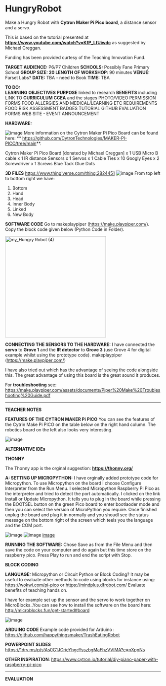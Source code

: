 # HungryRobot
Make a Hungry Robot with **Cytron Maker Pi Pico board**, a distance sensor and a servo.  

This is based on the tutorial presented at **https://www.youtube.com/watch?v=KfP_LfUiwdc** as suggested by Michael Creggan.



Funding has been provided curtesy of the Teaching Innovation Fund.

**TARGET AUDIENCE:**  P6/P7 Children
**SCHOOLS:** Possibly Fane Primary School
****GROUP SIZE:** 20
LENGTH OF WORKSHOP**: 90 minutes
**VENUE:** Farset Labs?
**DATE:** TBA - need to Book
**TIME:** TBA

**TO DO:**  
**LEARNING OBJECTIVES**
**PURPOSE** linked to research
**BENEFITS** including LINK TO **CURRICULUM CCEA** and the stages
PHOTO/VIDEO PERMISSION FORMS
FOOD ALLERGIES AND MEDICAL/LEARNING ETC REQUIREMENTS
FOOD
RISK ASSESSMENT
BADGES
TUTORIAL
GITHUB
EVALUATION FORMS
WEB SITE - EVENT ANNOUNCEMENT

**HARDWARE:**

![image](https://github.com/FunFizz/HungryRobot/assets/97193087/aada5d81-5e34-48e9-bf88-5563fa58e32b)  More information on the Cytron Maker Pi Pico Board can be found here: ** https://github.com/CytronTechnologies/MAKER-PI-PICO/tree/main**.

Cytron Maker Pi Pico Board [donated by Michael Creggan] x 1
USB Micro B cable x 1
IR distance Sensors x 1
Servos x 1
Cable Ties x 10
Googly Eyes x 2
Screwdriver x 1
Screws
Blue Tack
Glue Dots

**3D FILES**
https://www.thingiverse.com/thing:2824451
![image](https://github.com/FunFizz/HungryRobot/assets/97193087/96189025-2c8b-4f29-8967-dc56c3f76ca2)
From top left to bottom right we have:
1. Bottom
2. Hand
3. Head
4. Inner Body
5. Linked
6. New Body

**SOFTWARE CODE**
Go to makeplaypiper (https://make.playpiper.com/).  Copy the block code given below (Python Code in Folder).

<img width="326" alt="my_Hungry Robot (4)" src="https://github.com/FunFizz/HungryRobot/assets/97193087/7366be1d-d4e2-463c-847f-93169a10fb46">


**CONNECTING THE SENSORS TO THE HARDWARE:**  I have connected the **servo** to **Grove 1** and the **IR detector** to **Grove 3** (use Grove 4 for digital example whilst using the prototype code).
makeplaypiper (https://make.playpiper.com/)

I have also tried out  which has the advantage of seeing the code alongside this.  The great advantage of using this board is the great sound it produces.


For **troubleshooting** see:  https://make.playpiper.com/assets/documents/Piper%20Make%20Troubleshooting%20Guide.pdf

_________________________________________________________________________________________________________________________
**TEACHER NOTES**

**FEATURES OF THE CYTRON MAKER Pi PICO**
You can see the features of the Cytrin Make Pi PICO on the table below on the right hand column.  The robotics board on the left also looks very interesting.

![image](https://github.com/FunFizz/HungryRobot/assets/97193087/b265dc63-0c5b-4bdf-9e70-efd4af731cb7)

**ALTERNATIVE IDEs**

**THONNY**

The Thonny app is the orginal suggestion:  **https://thonny.org/**
 
**A:  SETTING UP MICROPYTHON:**  I have orginally added prototype code for Micropython.  To use Micropython on the board I choose Configure Interpreter from the Run Menu.  I selected Micropython Raspberry Pi Pico as the interpreter and tried to detect the port automatically.  I clicked on the link Install or Update Micropython.  It tells you to plug in the board while pressing the BOOTSEL button on the green Pico board to enter bootlaoder mode and then you can select the version of MicroPython you require. Once finished unplug the board and plug it in normally and you shoudl see the status message on the bottom right of the screen which teels you the language and the COM port.  

 ![image](https://github.com/FunFizz/HungryRobot/assets/97193087/f2505a6a-32d5-4f3b-a7ec-7c321979a03a)
![image](https://github.com/FunFizz/HungryRobot/assets/97193087/278d630f-e1c4-493c-98d1-3d7383052894)
[image](https://github.com/FunFizz/HungryRobot/assets/97193087/d03005bc-e632-4852-94be-0b9930720bed)

**RUNNING THE SOFTWARE:**
Chose Save as from the File Menu and then save the code on your computer and do again but this time store on the raspberry pico.  Press Play to run and end the script with Stop.  

**BLOCK CODING**

**LANGUAGE:**  Micropython or Circuit Python or Block Coding? It may be useful to evaluate other methods to code using blocks for instance using: https://wokwi.com/pi-pico or https://mindplus.dfrobot.com/
Evaluate benefits of teaching hands on.

I have for example set up the sensor and the servo to work together on MicroBlocks..You can see how to install the software on the board here:  http://microblocks.fun/get-started#board 

![image](https://github.com/FunFizz/HungryRobot/assets/97193087/9c022109-1c1f-4207-84a5-db175a6202a3)

**ARDUINO CODE**
Example code provided for Arduino :  https://github.com/happythingsmaker/TrashEatingRobot 

**POWERPOINT SLIDES**
https://1drv.ms/p/s!As0G1JCrieYhgcYsszbgMaFhzVVlMA?e=nXppNs 

**OTHER INSPIRATION**: https://www.cytron.io/tutorial/diy-piano-paper-with-raspberry-pi-pico 

_________________________________________________________________________________________________________________________
**EVALUATION**


